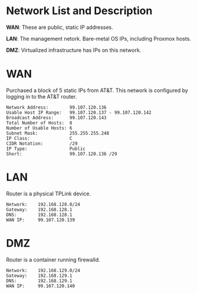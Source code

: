 # Network List and Description
**WAN**: These are public, static IP addresses.

**LAN**: The management netork. Bare-metal OS IPs, including Proxmox hosts.

**DMZ**: Virtualized infrastructure has IPs on this network.

# WAN
Purchased a block of 5 static IPs from AT&T. This network is configured by logging in to the AT&T router.
```
Network Address:        99.107.120.136
Usable Host IP Range:   99.107.120.137 - 99.107.120.142
Broadcast Address:      99.107.120.143
Total Number of Hosts:  8
Number of Usable Hosts: 6
Subnet Mask:            255.255.255.248
IP Class:               C
CIDR Notation:          /29
IP Type:                Public
Short:                  99.107.120.136 /29
```
# LAN
Router is a physical TPLink device.
```
Network:    192.168.128.0/24
Gateway:    192.168.128.1
DNS:        192.168.128.1
WAN IP:     99.107.120.139
```

# DMZ
Router is a container running firewalld.
```
Network:    192.168.129.0/24
Gateway:    192.168.129.1
DNS:        192.168.129.1
WAN IP:     99.107.120.140
```
